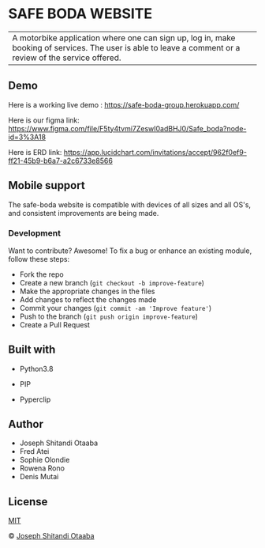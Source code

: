 # SAFE BODA WEBSITE

<table>
<tr>
<td>
A motorbike application where one can sign up, log in, make booking of services. The user is able to leave a comment or a review of the service offered.
</td>
</tr>
</table>

## Demo
Here is a working live demo : https://safe-boda-group.herokuapp.com/

Here is our figma link: https://www.figma.com/file/F5ty4tvmi7ZeswI0adBHJ0/Safe_boda?node-id=3%3A18

Here is ERD link:  https://app.lucidchart.com/invitations/accept/962f0ef9-ff21-45b9-b6a7-a2c6733e8566

## Mobile support
The safe-boda website is compatible with devices of all sizes and all OS's, and consistent improvements are being made.

### Development

Want to contribute? Awesome!
To fix a bug or enhance an existing module, follow these steps:
- Fork the repo
- Create a new branch (`git checkout -b improve-feature`)
- Make the appropriate changes in the files
- Add changes to reflect the changes made
- Commit your changes (`git commit -am 'Improve feature'`)
- Push to the branch (`git push origin improve-feature`)
- Create a Pull Request

## Built with
- Python3.8

 - PIP

 - Pyperclip

## Author
- Joseph Shitandi Otaaba
- Fred Atei
- Sophie Olondie
- Rowena Rono
- Denis Mutai

## License 
[MIT](https://github.com/Josephshitandi/safe-boda-group/blob/master/LICENSE.md)

 © [Joseph Shitandi Otaaba](https://github.com/Josephshitandi)


